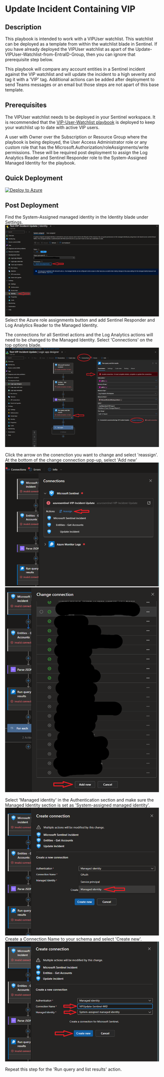 # Update Incident Containing VIP

## Description

This playbook is intended to work with a VIPUser watchlist. This watchlist can be deployed as a template from within the watchlist blade in Sentinel. If you have already deployed the VIPUser watchlist as apart of the Update-VIPUser-Watchlist-from-EntraID-Group, then you can ignore that prerequisite step below.

This playbook will compare any account entities in a Sentinel incident against the VIP watchlist and will update the incident to a high severity and tag it with a 'VIP' tag. Additional actions can be added after deployment to send Teams messages or an email but those steps are not apart of this base template.

## Prerequisites

The VIPUser watchlist needs to be deployed in your Sentinel workspace. It is recommended that the [VIP-User-Watchlist playbook](https://github.com/Ascent-Solutions-LLC/ProServ_AutomationKits/tree/main/Playbooks/Update-VIPUsers-Watchlist-from-EntraID-Group) is deployed to keep your watchlist up to date with active VIP users.

A user with Owner over the Subscription or Resource Group where the playbook is being deployed, the User Access Administrator role or any custom role that has the Microsoft.Authorization/roleAssignments/write permissions. These will be required post deployment to assign the Log Analytics Reader and Sentinel Responder role to the System-Assigned Managed Identity for the playbook.

## Quick Deployment

[![Deploy to Azure](https://aka.ms/deploytoazurebutton)](https://portal.azure.com/#create/Microsoft.Template/uri/https%3A%2F%2raw.githubusercontent.com%2FAscent-Solutions-LLC%2FProServ_AutomationKits%2Fmain%2FPlaybooks%2FUpdate-VIP-Incident%2FIncident-Contains-VIP-Update.json)

## Post Deployment

Find the System-Assigned managed identity in the Identity blade under Settings.
![alt text](images/MID-01.png)
Select the Azure role assignments button and add Sentinel Responder and Log Analytics Reader to the Managed Identity.

The connections for all Sentinel actions and the Log Analytics actions will need to be changed to the Managed Identity. Select 'Connections' on the top options blade.
![alt text](images/MID-02.png)

Click the arrow on the conenction you want to change and select 'reassign'. At the bottom of the change connection pop-up, select 'Add new'
![alt text](images/MID-03.png)
![alt text](images/MID-04.png)

Select 'Managed identity' in the Authentication section and make sure the Managed Identity section is set as 'System-assigned managed identity'.
![alt text](images/MID-05.png)
Create a Connection Name to your schema and select 'Create new'.
![alt text](images/MID-06.png)

Repeat this step for the 'Run query and list results' action.
